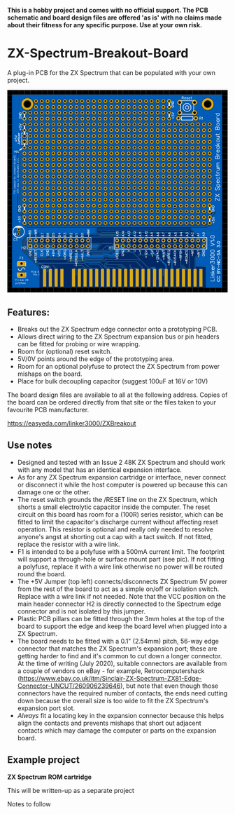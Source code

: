 **This is a hobby project and comes with no official support. The PCB schematic and board design files are offered 'as is' with no claims made about their fitness for any specific purpose. Use at your own risk.**

# ZX-Spectrum-Breakout-Board

A plug-in PCB for the ZX Spectrum that can be populated with your own project.

![Image](Spectrum-breakout-pcb.png)

## Features:
* Breaks out the ZX Spectrum edge connector onto a prototyping PCB.
* Allows direct wiring to the ZX Spectrum expansion bus or pin headers can be fitted for probing or wire wrapping.
* Room for (optional) reset switch.
* 5V/0V points around the edge of the prototyping area.
* Room for an optional polyfuse to protect the ZX Spectrum from power mishaps on the board.
* Place for bulk decoupling capacitor (suggest 100uF at 16V or 10V)

The board design files are available to all at the following address. Copies of the board can be ordered directly from that site or the files taken to your favourite PCB manufacturer.

https://easyeda.com/linker3000/ZXBreakout

## Use notes
* Designed and tested with an Issue 2 48K ZX Spectrum and should work with any model that has an identical expansion interface.
* As for any ZX Spectrum expansion cartridge or interface, never connect or disconnect it while the host computer is powered up because this can damage one or the other.
* The reset switch grounds the /RESET line on the ZX Spectrum, which shorts a small electrolytic capacitor inside the computer. The reset circuit on this board has room for a (100R) series resistor, which can be fitted to limit the capacitor's discharge current without affecting reset operation. This resistor is optional and really only needed to resolve anyone's angst at shorting out a cap with a tact switch. If not fitted, replace the resistor with a wire link.
* F1 is intended to be a polyfuse with a 500mA current limit. The footprint will support a through-hole or surface mount part (see pic). If not fitting a polyfuse, replace it with a wire link otherwise no power will be routed round the board.
* The +5V Jumper (top left) connects/disconnects ZX Spectrum 5V power from the rest of the board to act as a simple on/off or isolation switch. Replace with a wire link if not needed. Note that the VCC position on the main header connector H2 is directly connected to the Spectrum edge connector and is not isolated by this jumper.
* Plastic PCB pillars can be fitted through the 3mm holes at the top of the board to support the edge and keep the board level when plugged into a ZX Spectrum.
* The board needs to be fitted with a 0.1" (2.54mm) pitch, 56-way edge connector that matches the ZX Spectrum's expansion port; these are getting harder to find and it's common to cut down a longer connector. At the time of writing (July 2020), suitable connectors are available from a couple of vendors on eBay - for example, Retrocomputershack (https://www.ebay.co.uk/itm/Sinclair-ZX-Spectrum-ZX81-Edge-Connector-UNCUT/260906239646), but note that even though those connectors have the required number of contacts, the ends need cutting down because the overall size is too wide to fit the ZX Spectrum's expansion port slot.
* *Always* fit a locating key in the expansion connector because this helps align the contacts and prevents mishaps that short out adjacent contacts which may damage the computer or parts on the expansion board.  

## Example project

**ZX Spectrum ROM cartridge**

This will be written-up as a separate project

Notes to follow

